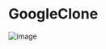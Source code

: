 # GoogleClone <br>
![image](https://github.com/MahsumaRezai/GoogleClone/assets/110189253/82ac0139-09a9-4108-8ff9-14b2b5327ab9)
